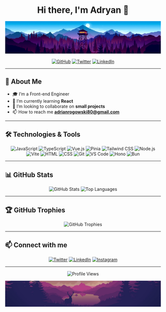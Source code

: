 <h1 align="center">Hi there, I'm Adryan 👋</h1>

<p align="center">
  <img src="https://github.com/Adryan-21/Adryan-21/blob/main/header.png" alt="Adryan's Header Image" />
</p>

<p align="center">
  <a href="https://github.com/Adryan-21"><img src="https://img.shields.io/github/followers/Adryan-21?label=Follow&style=social" alt="GitHub"></a>
  <a href="https://twitter.com/your-twitter-handle"><img src="https://img.shields.io/twitter/follow/your-twitter-handle?label=Follow&style=social" alt="Twitter"></a>
  <a href="https://linkedin.com/in/your-linkedin-profile"><img src="https://img.shields.io/badge/-Connect-blue?style=social&logo=linkedin" alt="LinkedIn"></a>
</p>

---

## 🚀 About Me

- 🎓 I’m a Front-end Engineer
- 🌱 I’m currently learning **React**
- 👯 I’m looking to collaborate on **small projects**
- 📫 How to reach me **adrianrogowski80@gmail.com**

---

## 🛠️ Technologies & Tools

<p align="center">
  <img src="https://img.shields.io/badge/-JavaScript-F7DF1E?logo=javascript&logoColor=black&style=for-the-badge" alt="JavaScript">
  <img src="https://img.shields.io/badge/-TypeScript-3178C6?logo=typescript&logoColor=white&style=for-the-badge" alt="TypeScript">
  <img src="https://img.shields.io/badge/-Vue.js-4FC08D?logo=vue.js&logoColor=white&style=for-the-badge" alt="Vue.js">
  <img src="https://img.shields.io/badge/-Pinia-FFD700?logo=vue.js&logoColor=white&style=for-the-badge" alt="Pinia">
  <img src="https://img.shields.io/badge/-Tailwind%20CSS-38B2AC?logo=tailwind-css&logoColor=white&style=for-the-badge" alt="Tailwind CSS">
  <img src="https://img.shields.io/badge/-Node.js-339933?logo=node.js&logoColor=white&style=for-the-badge" alt="Node.js">
  <img src="https://img.shields.io/badge/-Vite-646CFF?logo=vite&logoColor=white&style=for-the-badge" alt="Vite">
  <img src="https://img.shields.io/badge/-HTML-E34F26?logo=html5&logoColor=white&style=for-the-badge" alt="HTML">
  <img src="https://img.shields.io/badge/-CSS-1572B6?logo=css3&logoColor=white&style=for-the-badge" alt="CSS">
  <img src="https://img.shields.io/badge/-Git-F05032?logo=git&logoColor=white&style=for-the-badge" alt="Git">
  <img src="https://img.shields.io/badge/-VS%20Code-007ACC?logo=visual-studio-code&logoColor=white&style=for-the-badge" alt="VS Code">
  <img src="https://img.shields.io/badge/-Hono-FF2D20?logo=hono&logoColor=white&style=for-the-badge" alt="Hono">
  <img src="https://img.shields.io/badge/-Bun-000000?logo=bun&logoColor=white&style=for-the-badge" alt="Bun">
</p>

---

## 📊 GitHub Stats

<p align="center">
  <img src="https://tokyonight.vercel.app/api?username=Adryan-21&show_icons=true&theme=radical" alt="GitHub Stats">
  <img src="https://tokyonight.vercel.app/api/top-langs/?username=Adryan-21&layout=compact&theme=radical" alt="Top Languages">
</p>

---

## 🏆 GitHub Trophies

<p align="center">
  <img src="https://github-profile-trophy.vercel.app/?username=Adryan-21&theme=radical" alt="GitHub Trophies">
</p>

---

## 📫 Connect with me

<p align="center">
  <a href="https://twitter.com/Adryan_215"><img src="https://img.shields.io/badge/Twitter-%231DA1F2.svg?logo=Twitter&logoColor=white&style=for-the-badge" alt="Twitter"></a>
  <a href="https://linkedin.com/in/adrian-rogowski-31a78a211"><img src="https://img.shields.io/badge/LinkedIn-%230A66C2.svg?logo=LinkedIn&logoColor=white&style=for-the-badge" alt="LinkedIn"></a>
  <a href="https://instagram.com/adryan_521"><img src="https://img.shields.io/badge/Instagram-%23E4405F.svg?logo=Instagram&logoColor=white&style=for-the-badge" alt="Instagram"></a>
<!--   <a href="https://dev.to/your-devto-handle"><img src="https://img.shields.io/badge/Dev.to-%230A0A0A.svg?logo=Dev.to&logoColor=white&style=for-the-badge" alt="Dev.to"></a> -->
<!--   <a href="https://medium.com/@your-medium-handle"><img src="https://img.shields.io/badge/Medium-%2312100E.svg?logo=Medium&logoColor=white&style=for-the-badge" alt="Medium"></a> -->
</p>

---

<p align="center">
  <img src="https://komarev.com/ghpvc/?username=Adryan-21&color=blueviolet&style=flat-square&label=PROFILE+VIEWS" alt="Profile Views">
</p>

<p align="center"> 
  <img src="https://github.com/Adryan-21/Adryan-21/blob/main/footer.jpg" alt="Adryan's Footer Image" />
</p>
